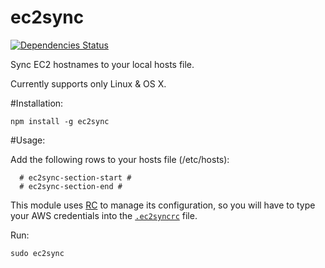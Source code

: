 ec2sync
=======
[![Dependencies Status](https://david-dm.org/aviramst/ec2sync.png)](https://david-dm.org/aviramst/ec2sync)

Sync EC2 hostnames to your local hosts file.

Currently supports only Linux & OS X.

#Installation:
```
npm install -g ec2sync
```

#Usage:

Add the following rows to your hosts file (/etc/hosts):
```
  # ec2sync-section-start #
  # ec2sync-section-end #
```

This module uses [RC](https://www.npmjs.org/package/rc) to manage its configuration, so you will have to type your AWS credentials into the [```.ec2syncrc```](.ec2syncrc) file.

Run:

```
sudo ec2sync
```
